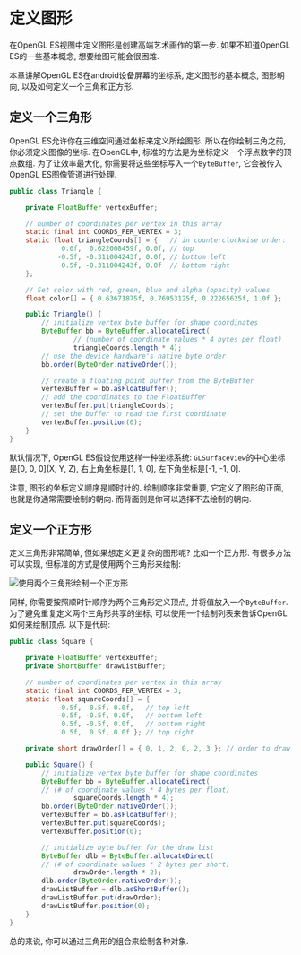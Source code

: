 # 定义图形

在OpenGL ES视图中定义图形是创建高端艺术画作的第一步. 如果不知道OpenGL ES的一些基本概念, 想要绘图可能会很困难.

本章讲解OpenGL ES在android设备屏幕的坐标系, 定义图形的基本概念, 图形朝向, 以及如何定义一个三角和正方形.


## 定义一个三角形

OpenGL ES允许你在三维空间通过坐标来定义所绘图形. 所以在你绘制三角之前, 你必须定义图像的坐标. 在OpenGL中, 标准的方法是为坐标定义一个浮点数字的顶点数组. 为了让效率最大化, 你需要将这些坐标写入一个`ByteBuffer`, 它会被传入OpenGL ES图像管道进行处理.

```java
public class Triangle {

    private FloatBuffer vertexBuffer;

    // number of coordinates per vertex in this array
    static final int COORDS_PER_VERTEX = 3;
    static float triangleCoords[] = {   // in counterclockwise order:
             0.0f,  0.622008459f, 0.0f, // top
            -0.5f, -0.311004243f, 0.0f, // bottom left
             0.5f, -0.311004243f, 0.0f  // bottom right
    };

    // Set color with red, green, blue and alpha (opacity) values
    float color[] = { 0.63671875f, 0.76953125f, 0.22265625f, 1.0f };

    public Triangle() {
        // initialize vertex byte buffer for shape coordinates
        ByteBuffer bb = ByteBuffer.allocateDirect(
                // (number of coordinate values * 4 bytes per float)
                triangleCoords.length * 4);
        // use the device hardware's native byte order
        bb.order(ByteOrder.nativeOrder());

        // create a floating point buffer from the ByteBuffer
        vertexBuffer = bb.asFloatBuffer();
        // add the coordinates to the FloatBuffer
        vertexBuffer.put(triangleCoords);
        // set the buffer to read the first coordinate
        vertexBuffer.position(0);
    }
}
```

默认情况下, OpenGL ES假设使用这样一种坐标系统: `GLSurfaceView`的中心坐标是[0, 0, 0](X, Y, Z), 右上角坐标是[1, 1, 0], 左下角坐标是[-1, -1, 0]. 

注意, 图形的坐标定义顺序是顺时针的. 绘制顺序非常重要, 它定义了图形的正面, 也就是你通常需要绘制的朝向. 而背面则是你可以选择不去绘制的朝向.


## 定义一个正方形

定义三角形非常简单, 但如果想定义更复杂的图形呢? 比如一个正方形. 有很多方法可以实现, 但标准的方式是使用两个三角形来绘制:

![使用两个三角形绘制一个正方形](https://developer.android.com/images/opengl/ccw-square.png)

同样, 你需要按照顺时针顺序为两个三角形定义顶点, 并将值放入一个`ByteBuffer`. 为了避免重复定义两个三角形共享的坐标, 可以使用一个绘制列表来告诉OpenGL如何来绘制顶点. 以下是代码:

```java
public class Square {

    private FloatBuffer vertexBuffer;
    private ShortBuffer drawListBuffer;

    // number of coordinates per vertex in this array
    static final int COORDS_PER_VERTEX = 3;
    static float squareCoords[] = {
            -0.5f,  0.5f, 0.0f,   // top left
            -0.5f, -0.5f, 0.0f,   // bottom left
             0.5f, -0.5f, 0.0f,   // bottom right
             0.5f,  0.5f, 0.0f }; // top right

    private short drawOrder[] = { 0, 1, 2, 0, 2, 3 }; // order to draw vertices

    public Square() {
        // initialize vertex byte buffer for shape coordinates
        ByteBuffer bb = ByteBuffer.allocateDirect(
        // (# of coordinate values * 4 bytes per float)
                squareCoords.length * 4);
        bb.order(ByteOrder.nativeOrder());
        vertexBuffer = bb.asFloatBuffer();
        vertexBuffer.put(squareCoords);
        vertexBuffer.position(0);

        // initialize byte buffer for the draw list
        ByteBuffer dlb = ByteBuffer.allocateDirect(
        // (# of coordinate values * 2 bytes per short)
                drawOrder.length * 2);
        dlb.order(ByteOrder.nativeOrder());
        drawListBuffer = dlb.asShortBuffer();
        drawListBuffer.put(drawOrder);
        drawListBuffer.position(0);
    }
}
```

总的来说, 你可以通过三角形的组合来绘制各种对象.
